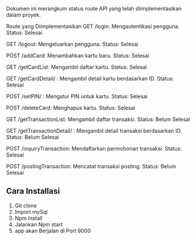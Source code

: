 Dokumen ini merangkum status route API yang telah diimplementasikan dalam proyek.

Route yang Diimplementasikan
GET /login: Mengautentikasi pengguna.
Status: Selesai

GET /logout: Mengeluarkan pengguna.
Status: Selesai

POST /addCard: Menambahkan kartu baru.
Status: Selesai

GET /getCardList: Mengambil daftar kartu.
Status: Selesai

GET /getCardDetail/
: Mengambil detail kartu berdasarkan ID.
Status: Selesai

POST /setPIN/
: Mengatur PIN untuk kartu.
Status: Selesai

POST /deleteCard: Menghapus kartu.
Status: Selesai

GET /getTransactionList: Mengambil daftar transaksi.
Status: Belum Selesai

GET /getTransactionDetail/
: Mengambil detail transaksi berdasarkan ID.
Status: Belum Selesai

POST /inquiryTransaction: Mendaftarkan permohonan transaksi.
Status: Selesai

POST /postingTransaction: Mencatat transaksi posting.
Status: Belum Selesai

## Cara Installasi ##
1. Git clone
2. Import mySql
3. Npm Install
4. Jalankan Npm start
5. app akan Berjalan di Port 9000
